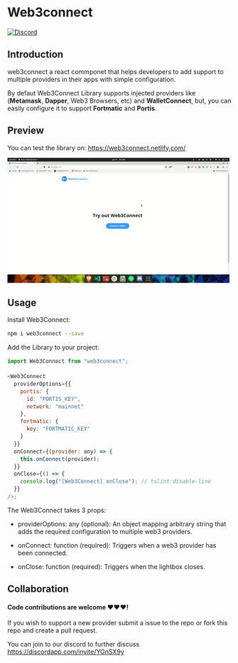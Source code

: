 # Web3connect

[![Discord](https://hook.io/geo1088/discord-badge)](https://discordapp.com/invite/YGnSX9y)

## Introduction

web3connect a react commponet that helps developers to add support to multiple providers in their apps with simple configuration.

By defaut Web3Connect Library supports injected providers like (**Metamask**, **Dapper**, Web3 Browsers, etc) and **WalletConnect**, but, you can easily configure it to support **Fortmatic** and **Portis**.

## Preview

You can test the library on: https://web3connect.netlify.com/

![preview](./images/preview.gif)

## Usage

Install Web3Connect:

```bash
npm i web3connect --save
```

Add the Library to your project:

```js
import Web3Connect from "web3connect";

<Web3Connect
  providerOptions={{
    portis: {
      id: "PORTIS_KEY",
      network: "mainnet"
    },
    fortmatic: {
      key: "FORTMATIC_KEY"
    }
  }}
  onConnect={(provider: any) => {
    this.onConnect(provider);
  }}
  onClose={() => {
    console.log("[Web3Connect] onClose"); // tslint:disable-line
  }}
/>;
```

The Web3Connect takes 3 props:

- providerOptions: any (optional): An object mapping arbitrary string that adds the required configuration to multiple web3 providers.

- onConnect: function (required): Triggers when a web3 provider has been connected.

- onClose: function (required): Triggers when the lightbox closes.

## Collaboration

#### Code contributions are welcome ❤️❤️❤️!

If you wish to support a new provider submit a issue to the repo or fork this repo and create a pull request.

You can join to our discord to further discuss https://discordapp.com/invite/YGnSX9y
